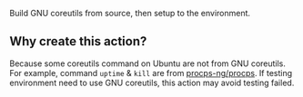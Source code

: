 Build GNU coreutils from source, then setup to the environment.

## Why create this action?
Because some coreutils command on Ubuntu are not from GNU coreutils.
For example, command `uptime` & `kill` are from [procps-ng/procps](https://gitlab.com/procps-ng/procps).
If testing environment need to use GNU coreutils, this action may avoid testing failed.